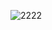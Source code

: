 ![2222](https://user-images.githubusercontent.com/101091207/200720512-43f0f368-1980-42d4-9f42-09f77e5be6ce.PNG)
